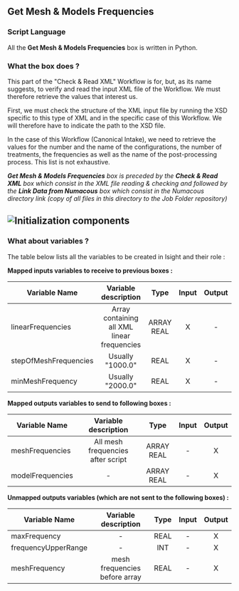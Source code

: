 ## Get Mesh & Models Frequencies
### Script Language

All the __Get Mesh & Models Frequencies__ box is written in Python.
### What the box does ?

This part of the "Check & Read XML" Workflow is for, but, as its name suggests, to verify and read the input XML file of the Workflow. We must therefore retrieve the values that interest us.

First, we must check the structure of the XML input file by running the XSD specific to this type of XML and in the specific case of this Workflow. We will therefore have to indicate the path to the XSD file.

In the case of this Workflow (Canonical Intake), we need to retrieve the values for the number and the name of the configurations, the number of treatments, the frequencies as well as the name of the post-processing process. This list is not exhaustive.

*__Get Mesh & Models Frequencies__ box is preceded by the __Check & Read XML__ box which consist in the XML file reading & checking and followed by the __Link Data from Numacous__ box which consist in the Numacous directory link (copy of all files in this directory to the Job Folder repository)*

![Initialization components](https://user-images.githubusercontent.com/45098441/72733887-149ba080-3b99-11ea-8a0b-7e1238c4e042.jpeg)
----------------------------

### What about variables ?

The table below lists all the variables to be created in Isight and their role :

__Mapped inputs variables to receive to previous boxes :__ 

| Variable Name | Variable description | Type | Input | Output |
| ------ | :------------: | :------: | :------: |  :------: |
| linearFrequencies | Array containing all XML linear frequencies | ARRAY REAL | X |- |
| stepOfMeshFrequencies | Usually "1000.0" | REAL | X |- |
| minMeshFrequency | Usually "2000.0" | REAL | X | - |


__Mapped outputs variables to send to following boxes :__

| Variable Name | Variable description | Type | Input | Output |
| ------ | :------------: | :------: | :------: |  :------: |
| meshFrequencies | All mesh frequencies after script | ARRAY REAL | - | X |
| modelFrequencies | - | ARRAY REAL | - | X |




__Unmapped outputs variables (which are not sent to the following boxes) :__

| Variable Name | Variable description | Type | Input | Output |
| ------ | :------------: | :------: | :------: |  :------: |
| maxFrequency | - | REAL | - | X |
| frequencyUpperRange | - | INT | - | X |
| meshFrequency | mesh frequencies before array | REAL | - | X |

